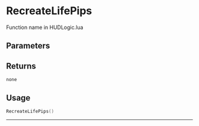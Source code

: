 # RecreateLifePips

Function name in HUDLogic.lua

## Parameters

## Returns

`none`

## Usage

```lua
RecreateLifePips()
```

---
